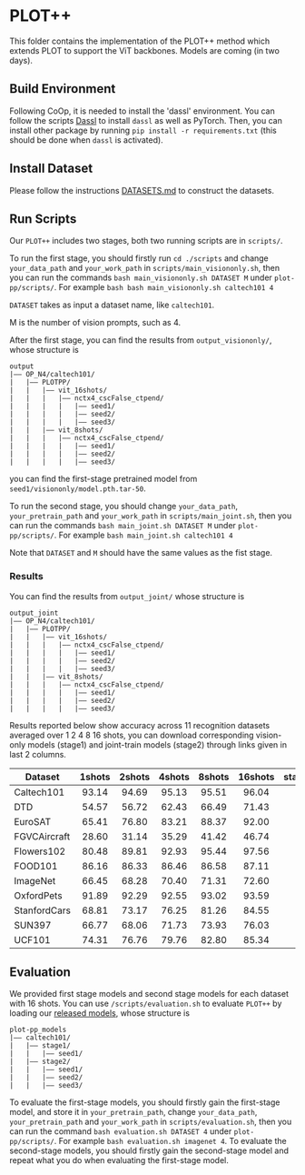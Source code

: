 # PLOT++
This folder contains the implementation of the PLOT++ method which extends PLOT to support the ViT backbones. Models are coming (in two days). 


## Build Environment
Following CoOp, it is needed to install the 'dassl' environment. You can follow the scripts [Dassl](https://github.com/KaiyangZhou/Dassl.pytorch#installation) to install `dassl` as well as PyTorch. Then, you can install other package by running `pip install -r requirements.txt` (this should be done when `dassl` is activated).


## Install Dataset
Please follow the instructions [DATASETS.md](https://github.com/KaiyangZhou/CoOp/blob/main/DATASETS.md) to construct the datasets.


## Run Scripts


Our `PLOT++` includes two stages, both two running scripts are in `scripts/`. 

To run the first stage, you should firstly run `cd ./scripts` and change `your_data_path` and `your_work_path` in `scripts/main_visiononly.sh`, then you can run the commands `bash main_visiononly.sh DATASET M` under `plot-pp/scripts/`. For example `bash bash main_visiononly.sh caltech101 4`

`DATASET` takes as input a dataset name, like `caltech101`. 

M is the number of vision prompts, such as 4.

After the first stage, you can find the results from `output_visiononly/`, whose structure is
```
output
|–– OP_N4/caltech101/
|   |–– PLOTPP/
|   |   |–– vit_16shots/
|   |   |   |–– nctx4_cscFalse_ctpend/
|   |   |   |   |–– seed1/
|   |   |   |   |–– seed2/
|   |   |   |   |–– seed3/
|   |   |–– vit_8shots/
|   |   |   |–– nctx4_cscFalse_ctpend/
|   |   |   |   |–– seed1/
|   |   |   |   |–– seed2/
|   |   |   |   |–– seed3/
```
you can find the first-stage pretrained model from `seed1/visiononly/model.pth.tar-50`.

To run the second stage, you should change `your_data_path`, `your_pretrain_path` and `your_work_path` in `scripts/main_joint.sh`, then you can run the commands `bash main_joint.sh DATASET M` under `plot-pp/scripts/`. For example `bash main_joint.sh caltech101 4`

Note that `DATASET` and `M` should have the same values as the fist stage.

### Results

You can find the results from `output_joint/` whose structure is

```
output_joint
|–– OP_N4/caltech101/
|   |–– PLOTPP/
|   |   |–– vit_16shots/
|   |   |   |–– nctx4_cscFalse_ctpend/
|   |   |   |   |–– seed1/
|   |   |   |   |–– seed2/
|   |   |   |   |–– seed3/
|   |   |–– vit_8shots/
|   |   |   |–– nctx4_cscFalse_ctpend/
|   |   |   |   |–– seed1/
|   |   |   |   |–– seed2/
|   |   |   |   |–– seed3/
```
Results reported below show accuracy across 11 recognition datasets averaged over 1 2 4 8 16 shots, you can download corresponding vision-only models (stage1) and joint-train models (stage2) through links given in last 2 columns.

| Dataset      | 1shots | 2shots | 4shots | 8shots | 16shots | stage1                                | stage2                                       |
|------------  |:-----:|:-----:|:-----:|:-----:|:-----:|:-----------:|:--------------------------------------------------------------------------:|
| Caltech101   | 93.14 | 94.69 | 95.13 | 95.51 | 96.04 |                                  |                                          | 
| DTD          | 54.57 | 56.72 | 62.43 | 66.49 | 71.43 |                                  |                                          | 
| EuroSAT      | 65.41 | 76.80 | 83.21 | 88.37 | 92.00 |                                  |                                          | 
| FGVCAircraft | 28.60 | 31.14 | 35.29 | 41.42 | 46.74 |                                  |                                          | 
| Flowers102   | 80.48 | 89.81 | 92.93 | 95.44 | 97.56 |                                  |                                          | 
| FOOD101      | 86.16 | 86.33 | 86.46 | 86.58 | 87.11 |                                  |                                          | 
| ImageNet     | 66.45 | 68.28 | 70.40 | 71.31 | 72.60 |                                  |                                          | 
| OxfordPets   | 91.89 | 92.29 | 92.55 | 93.02 | 93.59 |                                  |                                          | 
| StanfordCars | 68.81 | 73.17 | 76.25 | 81.26 | 84.55 |                                  |                                          | 
| SUN397       | 66.77 | 68.06 | 71.73 | 73.93 | 76.03 |                                  |                                          | 
| UCF101       | 74.31 | 76.76 | 79.76 | 82.80 | 85.34 |                                  |                                          | 

## Evaluation


We provided first stage models and second stage models for each dataset with 16 shots. You can use `/scripts/evaluation.sh` to evaluate `PLOT++` by loading our [released models](https://mbzuaiac-my.sharepoint.com/:f:/g/personal/zhengqing_gao_mbzuai_ac_ae/EkruysJGUtRDkxUDb11a4p8BbFyAjVIdAqDJ1KSO9M5Q9A?e=8bgtnP), whose structure is

```
plot-pp_models
|–– caltech101/
|   |–– stage1/
|   |   |–– seed1/
|   |–– stage2/
|   |   |–– seed1/
|   |   |–– seed2/
|   |   |–– seed3/
```

To evaluate the first-stage models, you should firstly gain the first-stage model, and store it in `your_pretrain_path`, change `your_data_path`, `your_pretrain_path` and `your_work_path` in `scripts/evaluation.sh`, then you can run the command `bash evaluation.sh DATASET 4` under `plot-pp/scripts/`. For example `bash evaluation.sh imagenet 4`. To evaluate the second-stage models, you should firstly gain the second-stage model and repeat what you do when evaluating the first-stage model.
